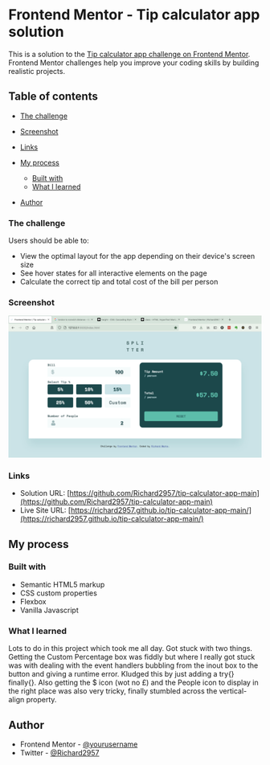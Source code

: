 # Frontend Mentor - Tip calculator app solution

This is a solution to the [Tip calculator app challenge on Frontend Mentor](https://www.frontendmentor.io/challenges/tip-calculator-app-ugJNGbJUX). Frontend Mentor challenges help you improve your coding skills by building realistic projects.

## Table of contents


  - [The challenge](#the-challenge)
  - [Screenshot](#screenshot)
  - [Links](#links)
- [My process](#my-process)
  - [Built with](#built-with)
  - [What I learned](#what-i-learned)

- [Author](#author)




### The challenge

Users should be able to:

- View the optimal layout for the app depending on their device's screen size
- See hover states for all interactive elements on the page
- Calculate the correct tip and total cost of the bill per person

### Screenshot

![](./screenshot.jpg)



### Links

- Solution URL: [https://github.com/Richard2957/tip-calculator-app-main](https://github.com/Richard2957/tip-calculator-app-main)
- Live Site URL: [https://richard2957.github.io/tip-calculator-app-main/](https://richard2957.github.io/tip-calculator-app-main/)

## My process

### Built with

- Semantic HTML5 markup
- CSS custom properties
- Flexbox
- Vanilla Javascript




### What I learned
Lots to do in this project which took me all day. Got stuck with two things. Getting the Custom Percentage box was fiddly but where I really got stuck was with dealing with the event handlers bubbling from the inout box to the button and giving a runtime error. Kludged this by just adding a try{} finally{}.
Also getting the $ icon (wot no £) and the People icon to display in the right place was also very tricky, finally stumbled across the vertical-align property.


## Author


- Frontend Mentor - [@yourusername](https://www.frontendmentor.io/profile/Richard2957)
- Twitter - [@Richard2957](https://www.twitter.com/Richard2957)

